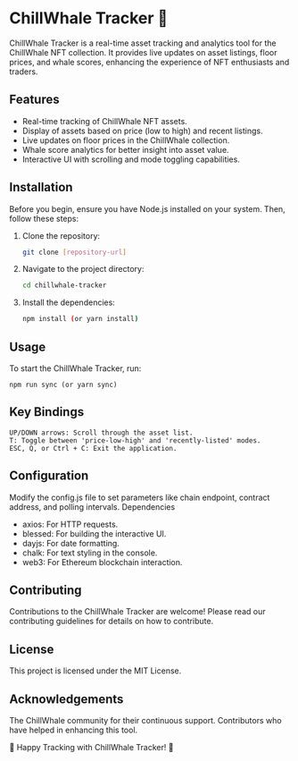 # ChillWhale Tracker 🐳

ChillWhale Tracker is a real-time asset tracking and analytics tool for the ChillWhale NFT collection. 
It provides live updates on asset listings, floor prices, and whale scores, enhancing the experience of NFT enthusiasts and traders.

## Features

- Real-time tracking of ChillWhale NFT assets.
- Display of assets based on price (low to high) and recent listings.
- Live updates on floor prices in the ChillWhale collection.
- Whale score analytics for better insight into asset value.
- Interactive UI with scrolling and mode toggling capabilities.

## Installation

Before you begin, ensure you have Node.js installed on your system. Then, follow these steps:

1. Clone the repository:
   ```bash
   git clone [repository-url]
   ```
2. Navigate to the project directory:
   ```bash
   cd chillwhale-tracker
   ```
3. Install the dependencies:

   ```bash
   npm install (or yarn install)
   ```

## Usage

To start the ChillWhale Tracker, run:
   ```
   npm run sync (or yarn sync)
   ```

## Key Bindings

    UP/DOWN arrows: Scroll through the asset list.
    T: Toggle between 'price-low-high' and 'recently-listed' modes.
    ESC, Q, or Ctrl + C: Exit the application.

## Configuration

Modify the config.js file to set parameters like chain endpoint, contract address, and polling intervals.
Dependencies

   * axios: For HTTP requests.
   * blessed: For building the interactive UI.
   * dayjs: For date formatting.
   * chalk: For text styling in the console.
   *  web3: For Ethereum blockchain interaction.

## Contributing

Contributions to the ChillWhale Tracker are welcome! Please read our contributing guidelines for details on how to contribute.

## License

This project is licensed under the MIT License.

## Acknowledgements

The ChillWhale community for their continuous support. Contributors who have helped in enhancing this tool.

🚀 Happy Tracking with ChillWhale Tracker! 🐳
